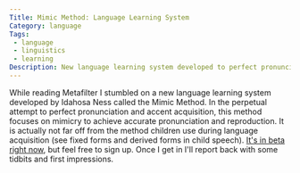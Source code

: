 ```yaml
---
Title: Mimic Method: Language Learning System
Category: language
Tags:
 - language
 - linguistics
 - learning
Description: New language learning system developed to perfect pronunciation and accent acquisition
---
```

While reading Metafilter I stumbled on a new language learning system developed by Idahosa Ness called the Mimic Method.  In the perpetual attempt to perfect pronunciation and accent acquisition, this method focuses on mimicry to achieve accurate pronunciation and reproduction.  It is actually not far off from the method children use during language acquisition (see fixed forms and derived forms in child speech).  [It's in beta right now](http://www.mimicmethod.com/about.html), but feel free to sign up.  Once I get in I'll report back with some tidbits and first impressions.
